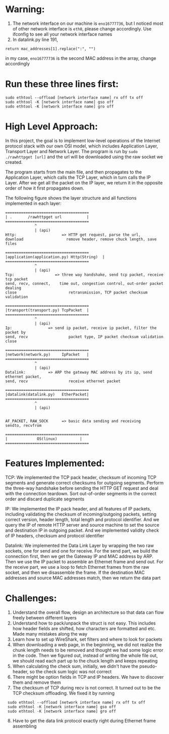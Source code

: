 # Warning:
1. The network interface on our machine is ```eno16777736```, but I noticed most of other network interface is ```eth0```, please change accordingly. Use ifconfig to see all your network interface names
2. In datalink.py line 191,
```
return mac_addresses[1].replace(":", "")
```
in my case, ```eno16777736``` is the second MAC address in the array, change accordingly

# Run these three lines first:
 ```
 sudo ethtool --offload [network interface name] rx off tx off
 sudo ethtool -K [network interface name] gso off
 sudo ethtool -K [network interface name] gro off
 ```

# High Level Approach:
In this project, the goal is to implement low-level operations of the Internet protocol stack with our own OSI model,
 which includes Application Layer, Transport Layer and Network Layer. The program is run by
```sudo ./rawhttpget [url]```
and the url will be downloaded using the raw socket we created.

The program starts from the main file, and then propagates to the Application Layer, which calls the TCP Layer, which
 in turn calls the IP Layer. After we get all the packet on the IP layer, we return it in the opposite order of how it
 first propagates down.

The following figure shows the layer structure and all functions implemented in each layer:
```
=====================================
| .       /rawhttpget url           |
=====================================
             ^
             | (api)
Http:                    => HTTP get request, parse the url,
download                   remove header, remove chuck length, save files

=====================================
|application(application.py) Http(String)  |
=====================================
             ^
             | (api)
Tcp:    	          => three way handshake, send tcp packet, receive tcp packet
send, recv, connect,    time out, congestion control, out-order packet dealing
close                       retransmission, TCP packet checksum validation

=====================================
|transport(transport.py) TcpPacket  |
=====================================
             ^
             | (api)
Ip:                => send ip packet, receive ip packet, filter the packet by
send, recv                  packet type, IP packet checksum validation
close

=====================================
|network(network.py)     IpPacket   |
=====================================
             ^
             | (api)
Datalink:          => ARP the gateway MAC address by its ip, send ethernet packet,
send, recv                  receive ethernet packet

=====================================
|datalink(datalink.py)   EtherPacket|
=====================================
             ^
             | (api)


AF_PACKET, RAW_SOCK      => basic data sending and receiving
sendto, recvfrom

=====================================
|             OS(linux)	         |
=====================================
```

# Features Implemented:
TCP:
We implemented the TCP pack header, checksum of incoming TCP segments and generate correct checksums for outgoing
 segments. Perform the three-way handshake before sending the HTTP GET request and deal with the connection teardown.
 Sort out-of-order segments in the correct order and discard duplicate segments

IP:
We implemented the IP pack header, and all features of IP packets, including validating the checksum of
 incoming/outgoing packets, setting correct version, header length, total length and protocol identifier. And we query
 the IP of remote HTTP server and source machine to set the source and destination IP in outgoing packet. And we
 implemented validity check of IP headers, checksum and protocol identifier

Datalink:
We implemented the Data Link Layer by wrapping the two raw sockets, one for send and one for receive. For the send part,
 we build the connection first, then we get the Gateway IP and MAC address by ARP. Then we use the IP packet to assemble
 an Ethernet frame and send out. For the receive part, we use a loop to fetch Ethernet frames from the raw socket, and
 then we disassemble the frame. If the destination MAC addresses and source MAC addresses match, then we return the
 data part

# Challenges:
1. Understand the overall flow, design an architecture so that data can flow freely between different layers
2. Understand how to pack/unpack the struct is not easy. This includes how header fields are shifted, how characters
 are formatted and etc. Made many mistakes along the way
3. Learn how to set up WireShark, set filters and where to look for packets
4. When downloading a web page, in the beginning, we did not realize the chunk length needs to be removed and thought
 we had some logic error in the code. Then we figured out, instead of writing the whole file out, we should read each
 part up to the chuck length and keeps repeating
5. When calculating the check sum, initially, we didn't have the pseudo-header, so the check sum logic was not correct
6. There might be option fields in TCP and IP headers. We have to discover them and remove them
7. The checksum of TCP during recv is not correct. It turned out to be the TCP checksum offloading. We fixed it by running
```
 sudo ethtool --offload [network interface name] rx off tx off
 sudo ethtool -K [network interface name] gso off
 sudo ethtool -K [network interface name] gro off
```
8. Have to get the data link protocol exactly right during Ethernet frame assembling
